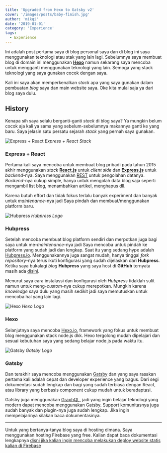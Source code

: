 ```yaml
---
title: 'Upgraded from Hexo to Gatsby v2'
cover: '/images/posts/baby-finish.jpg'
author: 'mikqi'
date: '2019-01-01'
category: 'Experience'
tags:
  - Experience
---
```


Ini adalah post pertama saya di blog personal saya dan di blog ini saya menggunakan teknologi atau stak yang lain lagi. Sebelumnya saya membuat blog di domain ini menggunakan [**Hexo**](https://hexo.io/) namun sekarang saya mencoba untuk mengganti menggunakan teknologi yang lain. Semoga yang stack teknologi yang saya gunakan cocok dengan saya.

Kali ini saya akan memperkenalkan _stack_ apa yang saya gunakan dalam pembuatan _blog_ saya dan main website saya. Oke kita mulai saja ya dari blog saya dulu.

## History

Kenapa sih saya selalu berganti-ganti _stack_ di blog saya? Ya mungkin belum cocok aja kali ya sama yang sebelum-sebelumnya makannya ganti ke yang baru. Saya jelasin satu persatu sejarah _stack_ yang pernah saya gunakan.

![Express + React](https://cdn-images-1.medium.com/max/1200/1*j8DELPVuI_w8045sxmHQsA.png)
_Express + React Stack_

### Express + React

Pertama kali saya mencoba untuk membuat blog pribadi pada tahun 2015 akhir menggunakan _stack_ [**React.js**](https://reactjs.org) untuk _client side_ dan [**Express.js**](https://expressjs.com/) untuk _backend_-nya. Saya menggunakan [REST](https://www.codecademy.com/articles/what-is-rest) untuk pengolahan datanya. _Backend_-nya cukup simple, hanya untuk mengolah data blog saja seperti mengambil list blog, menambahkan artikel, menghapus dll.

Karena butuh effort dan tidak fokus terlalu banyak experiment dan banyak untuk _maintenance_-nya jadi Saya pindah dan membuat/menggunakan platform baru.

![Hubpress](https://avatars0.githubusercontent.com/u/9373039?s=200&v=4#forty-percent)
_Hubpress Logo_

### Hubpress

Setelah mencoba membuat blog platform sendiri dan merpotkan juga bagi saya untuk me-_maintenance_-nya jadi Saya mencoba untuk pindah ke platform yang sudah jadi dan lengkap. Saat itu yang sedang hype adalah [Hubpress.io](https://github.com/HubPress/hubpress.io). Menggunakannya juga sangat mudah, hanya tinggal _fork repository_-nya terus ikuti konfigurasi yang sudah dijelaskan dari **Hubpress**.
Ketika saya bukalagi _blog_ **Hubpress** yang saya host di **GitHub** ternyata masih ada [disini](https://mikqi.github.io/blog).

Menurut saya cara instalassi dan konfigurasi oleh _Hubpress_ tidaklah sulit namun untuk meng-_custom_-nya cukup merepotkan. Mungkin karena _knowledge_ saya dulu yang masih sedikit jadi saya memutuskan untuk mencoba hal yang lain lagi.

![Hexo](https://pbs.twimg.com/profile_images/476729162707644418/mQZOTo9f.png#forty-percent)
_Hexo Logo_

### Hexo

Selanjutnya saya mencoba [Hexo.io](https://hexo.io/), framework yang fokus untuk membuat blog menggunakan stack node.js dkk. Hexo tergolong mudah dipelajari dan sesuai kebutuhan saya yang sedang belajar node.js pada waktu itu.

![Gatsby](https://www.gatsbyjs.org/static/gatsby-icon-4a9773549091c227cd2eb82ccd9c5e3a.png#forty-percent)
_Gatsby Logo_

### Gatsby

Dan terakhir saya mencoba menggunakan [Gatsby](https://gatsbyjs.org) dan yang saya rasakan pertama kali adalah cepat dan developer experience yang bagus. Dari segi dokumentasi sudah lengkap dan bagi yang sudah terbiasa dengan React, atau library yang berbasis component cukup mudah untuk beradaptasi.

Gatsby juga menggunakan [GraphQL](https://graphql.org), jadi yang ingin belajar teknologi yang modern dapat mencoba menggunakan Gatsby. Support komunitasnya juga sudah banyak dan plugin-nya juga sudah lengkap. Jika ingin mempelajarinya silakan baca dokumentasinya.

---

Untuk yang bertanya-tanya blog saya di hosting dimana. Saya menggunakan hosting Firebase yang free. Kalian dapat baca dokumentasi lengkapnya [disni jika kalian ingin mencoba melakukan deploy website statis kalian di Firebase](https://firebase.google.com/docs/hosting/deploying)
